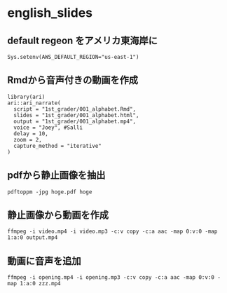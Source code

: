 # english_slides

## default regeon をアメリカ東海岸に
```
Sys.setenv(AWS_DEFAULT_REGION="us-east-1")
```

## Rmdから音声付きの動画を作成
```
library(ari)
ari::ari_narrate(
  script = "1st_grader/001_alphabet.Rmd",
  slides = "1st_grader/001_alphabet.html",
  output = "1st_grader/001_alphabet.mp4",
  voice = "Joey", #Salli
  delay = 10,
  zoom = 2,
  capture_method = "iterative"
)
```

## pdfから静止画像を抽出

``` 
pdftoppm -jpg hoge.pdf hoge
```

## 静止画像から動画を作成
```
ffmpeg -i video.mp4 -i video.mp3 -c:v copy -c:a aac -map 0:v:0 -map 1:a:0 output.mp4
```

## 動画に音声を追加

```
ffmpeg -i opening.mp4 -i opening.mp3 -c:v copy -c:a aac -map 0:v:0 -map 1:a:0 zzz.mp4
```